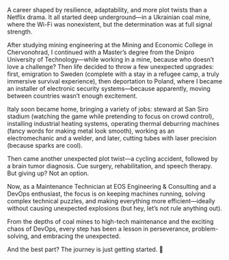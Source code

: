 A career shaped by resilience, adaptability, and more plot twists than a Netflix drama. It all started deep underground—in a Ukrainian coal mine, where the Wi-Fi was nonexistent, but the determination was at full signal strength.

After studying mining engineering at the Mining and Economic College in Chervonohrad, I continued with a Master’s degree from the Dnipro University of Technology—while working in a mine, because who doesn’t love a challenge? Then life decided to throw a few unexpected upgrades: first, emigration to Sweden (complete with a stay in a refugee camp, a truly immersive survival experience), then deportation to Poland, where I became an installer of electronic security systems—because apparently, moving between countries wasn’t enough excitement.

Italy soon became home, bringing a variety of jobs: steward at San Siro stadium (watching the game while pretending to focus on crowd control), installing industrial heating systems, operating thermal deburring machines (fancy words for making metal look smooth), working as an electromechanic and a welder, and later, cutting tubes with laser precision (because sparks are cool).

Then came another unexpected plot twist—a cycling accident, followed by a brain tumor diagnosis. Cue surgery, rehabilitation, and speech therapy. But giving up? Not an option.

Now, as a Maintenance Technician at EOS Engineering & Consulting and a DevOps enthusiast, the focus is on keeping machines running, solving complex technical puzzles, and making everything more efficient—ideally without causing unexpected explosions (but hey, let’s not rule anything out).

From the depths of coal mines to high-tech maintenance and the exciting chaos of DevOps, every step has been a lesson in perseverance, problem-solving, and embracing the unexpected.

And the best part? The journey is just getting started. 🚀
